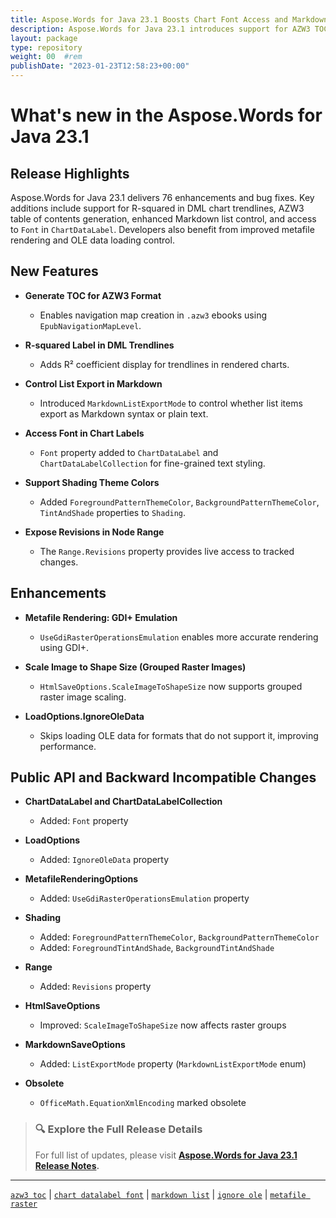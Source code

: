 ```yaml
---
title: Aspose.Words for Java 23.1 Boosts Chart Font Access and Markdown Lists
description: Aspose.Words for Java 23.1 introduces support for AZW3 TOC, R-squared in chart labels, Markdown list control, and chart label font formatting.
layout: package
type: repository
weight: 00	#rem
publishDate: "2023-01-23T12:58:23+00:00"
---
```


# What's new in the Aspose.Words for Java 23.1

## Release Highlights

Aspose.Words for Java 23.1 delivers 76 enhancements and bug fixes. Key additions include support for R-squared in DML chart trendlines, AZW3 table of contents generation, enhanced Markdown list control, and access to `Font` in `ChartDataLabel`. Developers also benefit from improved metafile rendering and OLE data loading control.

## New Features

- **Generate TOC for AZW3 Format**
  - Enables navigation map creation in `.azw3` ebooks using `EpubNavigationMapLevel`.

- **R-squared Label in DML Trendlines**
  - Adds R² coefficient display for trendlines in rendered charts.

- **Control List Export in Markdown**
  - Introduced `MarkdownListExportMode` to control whether list items export as Markdown syntax or plain text.

- **Access Font in Chart Labels**
  - `Font` property added to `ChartDataLabel` and `ChartDataLabelCollection` for fine-grained text styling.

- **Support Shading Theme Colors**
  - Added `ForegroundPatternThemeColor`, `BackgroundPatternThemeColor`, `TintAndShade` properties to `Shading`.

- **Expose Revisions in Node Range**
  - The `Range.Revisions` property provides live access to tracked changes.

## Enhancements

- **Metafile Rendering: GDI+ Emulation**
  - `UseGdiRasterOperationsEmulation` enables more accurate rendering using GDI+.

- **Scale Image to Shape Size (Grouped Raster Images)**
  - `HtmlSaveOptions.ScaleImageToShapeSize` now supports grouped raster image scaling.

- **LoadOptions.IgnoreOleData**
  - Skips loading OLE data for formats that do not support it, improving performance.

## Public API and Backward Incompatible Changes

- **ChartDataLabel and ChartDataLabelCollection**
  - Added: `Font` property

- **LoadOptions**
  - Added: `IgnoreOleData` property

- **MetafileRenderingOptions**
  - Added: `UseGdiRasterOperationsEmulation` property

- **Shading**
  - Added: `ForegroundPatternThemeColor`, `BackgroundPatternThemeColor`
  - Added: `ForegroundTintAndShade`, `BackgroundTintAndShade`

- **Range**
  - Added: `Revisions` property

- **HtmlSaveOptions**
  - Improved: `ScaleImageToShapeSize` now affects raster groups

- **MarkdownSaveOptions**
  - Added: `ListExportMode` property (`MarkdownListExportMode` enum)

- **Obsolete**
  - `OfficeMath.EquationXmlEncoding` marked obsolete

> ### 🔍 Explore the Full Release Details
>
> For full list of updates, please visit **[Aspose.Words for Java 23.1 Release Notes](https://releases.aspose.com/words/java/release-notes/2023/aspose-words-for-java-23-1-release-notes/).**

---

[`azw3 toc`](https://search.aspose.com/q/azw3-toc.html) | [`chart datalabel font`](https://search.aspose.com/q/chart-datalabel-font.html) | [`markdown list`](https://search.aspose.com/q/markdown-list.html) | [`ignore ole`](https://search.aspose.com/q/ignore-ole.html) | [`metafile raster`](https://search.aspose.com/q/metafile-raster.html)
